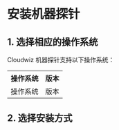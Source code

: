 # 安装机器探针

## 1. 选择相应的操作系统
Cloudwiz 机器探针支持以下操作系统：
<table>
    <tr>
        <th>操作系统</th>
        <th>版本</th>
    </tr>
    <tr>
        <td>操作系统</td>
        <td>版本</td>
    </tr>

</table>    

## 2. 选择安装方式